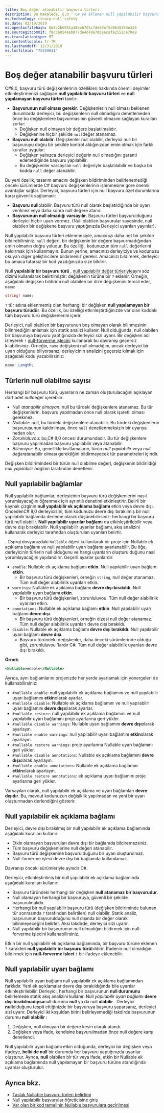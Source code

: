 ```yaml
---
title: Boş değer atanabilir başvuru türleri
description: Bu makalede, 8,0 ' C# ye eklenen null yapılabilir başvuru türlerine genel bir bakış sunulmaktadır. Yeni ve mevcut projeler için özelliği, null başvuru özel durumlarına karşı nasıl güvenlik sağladığını öğreneceksiniz.
ms.technology: csharp-null-safety
ms.date: 02/19/2019
ms.openlocfilehash: bb4c2b6951a38eeb705c7de50ef5d9645350e336
ms.sourcegitcommit: f8c36054eab877de4d40a705aacafa2552ce70e9
ms.translationtype: MT
ms.contentlocale: tr-TR
ms.lasthandoff: 12/31/2019
ms.locfileid: "75559631"
---
```

# <a name="nullable-reference-types"></a>Boş değer atanabilir başvuru türleri

C#8,0, başvuru türü değişkenlerinin özellikleri hakkında önemli deyimler etkinleştirmenizi sağlayan **null yapılabilir başvuru türleri** ve **null yapılamayan başvuru türleri** tanıtır:

- **Başvurunun null olması gerekir**. Değişkenlerin null olması beklenen durumlarda derleyici, bu değişkenlerin null olmadığını denetlemeden önce bu değişkenlere başvurmasının güvenli olmasını sağlayan kuralları zorlar:
  - Değişken null olmayan bir değere başlatılmalıdır.
  - Değişkenine hiçbir şekilde `null`değer atanamaz.
- **Başvuru null olabilir**. Değişkenler null olabilir, derleyici null bir başvuruyu doğru bir şekilde kontrol aldığınızdan emin olmak için farklı kurallar uygular:
  - Değişken yalnızca derleyici değerin null olmadığını garanti edemediğinde başvuru yapılabilir.
  - Bu değişkenler varsayılan `null` değeriyle başlatılabilir ve başka bir kodda `null` değer atanabilir.

Bu yeni özellik, tasarım amacını değişken bildiriminden belirlenemediği önceki sürümlerde C# başvuru değişkenlerinin işlenmesine göre önemli avantajlar sağlar. Derleyici, başvuru türleri için null başvuru özel durumlarına karşı güvenlik sağlamadı:

- **Başvuru null**olabilir. Başvuru türü null olarak başlatıldığında bir uyarı verilmez veya daha sonra null değere atanır.
- **Başvurunun null olmadığı varsayılır**. Başvuru türleri başvurulduğunu derleyici hiçbir uyarı vermez. (Null olabilen başvurular sayesinde, null olabilen bir değişkene başvuru yaptığınızda Derleyici uyarıları yayınlar).

Null yapılabilir başvuru türleri eklenmesiyle, amacınızı daha net bir şekilde bildirebilirsiniz. `null` değeri, bir değişkenin bir değere başvurmadığından emin olmanın doğru yoludur. Bu özelliği, kodunuzun tüm `null` değerlerini kaldırmak için kullanmayın. Bunun yerine, amacınızı derleyiciye ve kodunuzu okuyan diğer geliştiricilere bildirmeniz gerekir. Amacınızı bildirerek, derleyici bu amaca tutarsız bir kod yazdığınızda size bildirir.

Null **yapılabilir bir başvuru türü** , [null yapılabilir değer türleriyle](language-reference/builtin-types/nullable-value-types.md)aynı söz dizimi kullanılarak belirtilmiştir: değişkenin türüne bir `?` eklenir. Örneğin, aşağıdaki değişken bildirimi null olabilen bir dize değişkenini temsil eder, `name`:

```csharp
string? name;
```

`?` tür adına eklenmemiş olan herhangi bir değişken **null yapılamayan bir başvuru türüdür**. Bu özellik, bu özelliği etkinleştirdiğinizde var olan koddaki tüm başvuru türü değişkenlerini içerir.

Derleyici, null olabilen bir başvurunun boş olmayan olarak bilinmesinin bilinmediğini anlamak için statik analizi kullanır. Null olduğunda, null olabilen bir başvuruya başvuru yaptığınızda derleyici sizi uyarır. Bir değişken adı izleyerek `!` [null-forverme işlecini](language-reference/operators/null-forgiving.md) kullanarak bu davranışı geçersiz kılabilirsiniz. Örneğin, `name` değişkeni null olmadığını, ancak derleyici bir uyarı olduğunu biliyorsanız, derleyicinin analizini geçersiz kılmak için aşağıdaki kodu yazabilirsiniz:

```csharp
name!.Length;
```

## <a name="nullability-of-types"></a>Türlerin null olabilme sayısı

Herhangi bir başvuru türü, uyarıların ne zaman oluşturulacağını açıklayan dört adet *null*değer içerebilir:

- Null *atanabilir olmayan*: null bu türdeki değişkenlere atanamaz. Bu tür değişkenlerin, başvuru yapılmadan önce null olarak işaretli olması gerekmez.
- *Nullable*: null, bu türdeki değişkenlere atanabilir. Bu türdeki değişkenlerin başvurusunun kaldırılması, önce `null` denetlenmeksizin bir uyarıya neden olur.
- *Zorunluluvou*: bu,C# 8,0 öncesi durumundadır. Bu tür değişkenlere başvuru yapılmadan başvuru yapılabilir veya atanabilir.
- *Bilinmiyor*: Bu, genellikle kısıtlamaların, türün *null yapılabilir* veya *null değer*atanabilir olması gerektiğini bildirmeyecek tür parametreleri içindir.

Değişken bildirimindeki bir türün null olabilme değeri, değişkenin bildirildiği *null yapılabilir bağlam* tarafından denetlenir.

## <a name="nullable-contexts"></a>Null yapılabilir bağlamlar

Null yapılabilir bağlamlar, derleyicinin başvuru türü değişkenlerini nasıl yorumlayacağını öğrenmek için ayrıntılı denetimi etkinleştirir. Belirli bir kaynak çizginin **null yapılabilir ek açıklama bağlamı** etkin veya devre dışı. ÖncedenC# 8,0 derleyicisini, tüm kodunuzu devre dışı bırakılmış bir null yapılabilir bağlamda derleme olarak düşünebilirsiniz: herhangi bir başvuru türü null olabilir. **Null yapılabilir uyarılar bağlamı** da etkinleştirilebilir veya devre dışı bırakılabilir. Null yapılabilir uyarılar bağlamı, akış analizini kullanarak derleyici tarafından oluşturulan uyarıları belirtir.

*. Csproj* dosyanızdaki `Nullable` öğesi kullanılarak bir proje için Nullable ek açıklama bağlamı ve null yapılabilir uyarı bağlamı ayarlanabilir. Bu öğe, derleyicinin türlerin null olduğunu ve hangi uyarıların oluşturulduğunu nasıl yorumlayacağını yapılandırır. Geçerli ayarlar şunlardır:

- `enable`: Nullable ek açıklama bağlamı **etkin**. Null yapılabilir uyarı bağlamı **etkin**.
  - Bir başvuru türü değişkenleri, örneğin `string`, null değer atanamaz.  Tüm null değer alabilirlik uyarıları etkin.
- `warnings`: Nullable ek açıklama bağlamı **devre dışı bırakıldı**. Null yapılabilir uyarı bağlamı **etkin**.
  - Bir başvuru türü değişkenleri, zorunluluvou. Tüm null değer alabilirlik uyarıları etkin.
- `annotations`: Nullable ek açıklama bağlamı **etkin**. Null yapılabilir uyarı bağlamı **devre dışı**.
  - Bir başvuru türü değişkenleri, örneğin dizesi null değer atanamaz. Tüm null değer alabilirlik uyarıları devre dışı bırakıldı.
- `disable`: Nullable ek açıklama bağlamı **devre dışı bırakıldı**. Null yapılabilir uyarı bağlamı **devre dışı**.
  - Başvuru türündeki değişkenler, daha önceki sürümlerinde olduğu gibi, zorunluluvou 'lardır C#. Tüm null değer alabilirlik uyarıları devre dışı bırakıldı.

**Örnek**:

```xml
<Nullable>enable</Nullable>
```

Ayrıca, aynı bağlamlarını projenizde her yerde ayarlamak için yönergeleri de kullanabilirsiniz:

- `#nullable enable`: null yapılabilir ek açıklama bağlamını ve null yapılabilir uyarı bağlamını **etkin**olarak ayarlar.
- `#nullable disable`: Nullable ek açıklama bağlamını ve null yapılabilir uyarı bağlamını **devre dışı**olarak ayarlar.
- `#nullable restore`: null yapılabilir ek açıklama bağlamını ve null yapılabilir uyarı bağlamını proje ayarlarına geri yükler.
- `#nullable disable warnings`: Nullable uyarı bağlamını **devre dışı**olarak ayarlayın.
- `#nullable enable warnings`: null yapılabilir uyarı bağlamını **etkin**olarak ayarlayın.
- `#nullable restore warnings`: proje ayarlarına Nullable uyarı bağlamını geri yükler.
- `#nullable disable annotations`: Nullable ek açıklama bağlamını **devre dışı**olarak ayarlayın.
- `#nullable enable annotations`: Nullable ek açıklama bağlamını **etkin**olarak ayarlayın.
- `#nullable restore annotations`: ek açıklama uyarı bağlamını proje ayarlarına geri yükler.

Varsayılan olarak, null yapılabilir ek açıklama ve uyarı bağlamları **devre dışıdır**. Bu, mevcut kodunuzun değişiklik yapılmadan ve yeni bir uyarı oluşturmadan derlendiğini gösterir.

## <a name="nullable-annotation-context"></a>Null yapılabilir ek açıklama bağlamı

Derleyici, devre dışı bırakılmış bir null yapılabilir ek açıklama bağlamında aşağıdaki kuralları kullanır:

- Etkin olamayan başvuruları devre dışı bir bağlamda bildiremezsiniz.
- Tüm başvuru değişkenlerine null değeri atanabilir.
- Başvuru türü değişkenine başvurulduğunu bir uyarı oluşturulmaz.
- Null-forverme işleci devre dışı bir bağlamda kullanılamaz.

Davranışı önceki sürümleriyle aynıdır C#.

Derleyici, etkinleştirilmiş bir null yapılabilir ek açıklama bağlamında aşağıdaki kuralları kullanır:

- Başvuru türündeki herhangi bir değişken **null atanamaz bir başvurudur**.
- Null olamayan herhangi bir başvuruya, güvenli bir şekilde başvurulmalıdır.
- Herhangi bir null yapılabilir başvuru türü (değişken bildiriminde bulunan tür sonrasında `?` tarafından belirtilen) null olabilir. Statik analiz, başvurunun başvurulduğunu null dışında bir değer olarak bilinmeyeceğini belirler. Aksi takdirde, derleyici sizi uyarır.
- Null yapılabilir bir başvurunun null olmadığını bildirmek için null-forverme işlecini kullanabilirsiniz.

Etkin bir null yapılabilir ek açıklama bağlamında, bir başvuru türüne eklenen `?` karakteri **null yapılabilir bir başvuru türü**bildirir. İfadenin null olmadığını bildirmek için **null-forverme işleci** `!` bir ifadeye eklenebilir.

## <a name="nullable-warning-context"></a>Null yapılabilir uyarı bağlamı

Null yapılabilir uyarı bağlamı null yapılabilir ek açıklama bağlamından farklıdır. Yeni ek açıklamalar devre dışı bırakıldığında bile uyarılar etkinleştirilebilir. Derleyici, herhangi bir başvurunun **null durumunu** belirlemede statik akış analizini kullanır. Null *yapılabilir uyarı bağlamı* **devre dışı bırakılmadıysa**null durumu **null** ya da null **olabilir** . Derleyici **null**olduğunu tespit ettiğinizde bir başvuruya başvuru yaparsanız, derleyici sizi uyarır. Derleyici iki koşuldan birini belirleyemediği takdirde başvurunun durumu **null olabilir** :

1. Değişken, null olmayan bir değere kesin olarak atandı.
1. Değişken veya ifade, kendisine başvurulmadan önce null değere karşı denetlendi.

Null yapılabilir uyarı bağlamı etkin olduğunda, derleyici bir değişken veya ifadeye, **belki de null** bir durumda her başvuru yaptığınızda uyarılar oluşturur. Ayrıca, **null** olabilen bir tür veya ifade, etkin bir Nullable ek açıklama bağlamında null yapılamayan bir başvuru türüne atandığında uyarılar oluşturulur.

## <a name="see-also"></a>Ayrıca bkz.

- [Taslak Nullable başvuru türleri belirtimi](~/_csharplang/proposals/csharp-8.0/nullable-reference-types-specification.md)
- [Null yapılabilir başvurular öğreticisine giriş](tutorials/nullable-reference-types.md)
- [Var olan bir kod temelinin Nullable başvurulara geçirilmesi](tutorials/upgrade-to-nullable-references.md)
